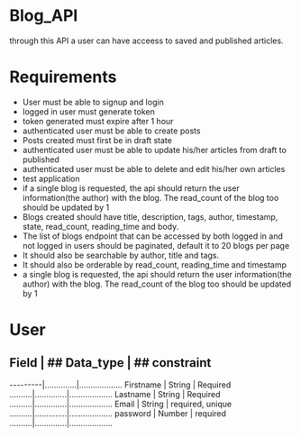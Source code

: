 # Blog_API
 through this API a user can have acceess to saved and published articles.

# Requirements
 * User must be able to signup and login
 * logged in user must generate token
 * token generated must expire after 1 hour
 * authenticated user must be able to create posts
 * Posts created must first be in draft state
 * authenticated user must be able to update his/her articles from draft to published
 * authenticated user must be able to delete and edit his/her own articles
 * test application 
 * if a single blog is requested, the api should return the user 
 information(the author) with the blog. The read_count of the blog too should be updated by 1
 * Blogs created should have title, description, tags, author, timestamp, state, read_count, reading_time and body.
 * The list of blogs endpoint that can be accessed by both logged in and not logged in users should be paginated, default it to 20 blogs per page
 * It should also be searchable by author, title and tags.
 * It should also be orderable by read_count, reading_time and timestamp
 * a single blog is requested, the api should return the user information(the author) with the blog. The read_count of the blog too should be updated by 1

 # User

 ## Field | ## Data_type | ## constraint
 ---------|..............|...................
Firstname | String       | Required
..........|..............|...................
Lastname  | String       | Required
..........|..............|...................
Email     | String       | required, unique
..........|..............|...................
password  | Number       | required
..........|..............|................... 